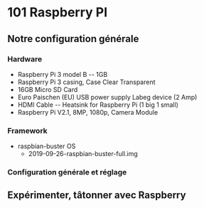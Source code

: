 # 101 Raspberry PI 
## Notre configuration générale 

### Hardware 
* Raspberry Pi 3 model B -- 1GB
* Raspberry Pi 3 casing, Case Clear Transparent
* 16GB Micro SD Card
* Euro Paischen (EU) USB power supply Labeg device (2 Amp)
* HDMI Cable -- Heatsink for Raspberry Pi (1 big 1 small)
* Raspberry Pi V2.1, 8MP, 1080p, Camera Module

### Framework
* raspbian-buster OS
  * 2019-09-26-raspbian-buster-full.img
  
### Configuration générale et réglage 

## Expérimenter, tâtonner avec Raspberry 
